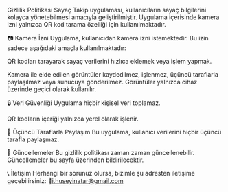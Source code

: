  Gizlilik Politikası
Sayaç Takip uygulaması, kullanıcıların sayaç bilgilerini kolayca yönetebilmesi amacıyla geliştirilmiştir. Uygulama içerisinde kamera izni yalnızca QR kod tarama özelliği için kullanılmaktadır.

📷 Kamera İzni
Uygulama, kullanıcıdan kamera izni istemektedir. Bu izin sadece aşağıdaki amaçla kullanılmaktadır:

QR kodları tarayarak sayaç verilerini hızlıca eklemek veya işlem yapmak.

Kamera ile elde edilen görüntüler kaydedilmez, işlenmez, üçüncü taraflarla paylaşılmaz veya sunucuya gönderilmez. Görüntüler yalnızca cihaz üzerinde geçici olarak kullanılır.

🔒 Veri Güvenliği
Uygulama hiçbir kişisel veri toplamaz.

QR kodların içeriği yalnızca yerel olarak işlenir.

👥 Üçüncü Taraflarla Paylaşım
Bu uygulama, kullanıcı verilerini hiçbir üçüncü tarafla paylaşmaz.

📝 Güncellemeler
Bu gizlilik politikası zaman zaman güncellenebilir. Güncellemeler bu sayfa üzerinden bildirilecektir.

📞 İletişim
Herhangi bir sorunuz olursa, bizimle şu adresten iletişime geçebilirsiniz:
📧i.huseyinatar@gmail.com
